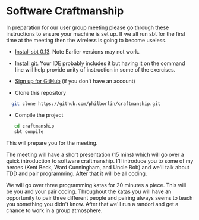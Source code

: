 Software Craftmanship
=====================

In preparation for our user group meeting please go through these instructions to ensure your machine is set up. If we
all run sbt for the first time at the meeting then the wireless is going to become useless.

 - [Install sbt 0.13](http://www.scala-sbt.org/release/docs/Getting-Started/Setup.html). Note Earlier versions may not work.
 - [Install git](http://git-scm.com/downloads). Your IDE probably includes it but having it on the command line will help
provide unity of instruction in some of the exercises.
 - [Sign up for GitHub](https://github.com) (if you don't have an account)

 - Clone this repository
```sh
  git clone https://github.com/philborlin/craftmanship.git
```

 - Compile the project
```sh
   cd craftmanship
   sbt compile
```

This will prepare you for the meeting.

The meeting will have a short presentation (15 mins) which will go over a quick introduction to software craftmanship. I'll introduce you
to some of my heroes (Kent Beck, Ward Cunningham, and Uncle Bob) and we'll talk about TDD and pair programming. After that it will be
all coding.

We will go over three programming katas for 20 minutes a piece. This will be you and your pair coding. Throughout the katas you will
have an opportunity to pair three different people and pairing always seems to teach you something you didn't know. After that we'll
run a randori and get a chance to work in a group atmosphere.
